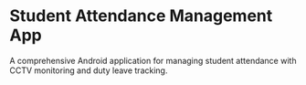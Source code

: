 # Student Attendance Management App

A comprehensive Android application for managing student attendance with CCTV monitoring and duty leave tracking.

